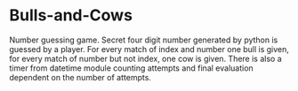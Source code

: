 # Bulls-and-Cows
Number guessing game. Secret four digit number generated by python is guessed by a player. For every match of index and number one bull is given, for every match of number but not index, one cow is given. There is also a timer from datetime module counting attempts and final evaluation dependent on the number of attempts.
